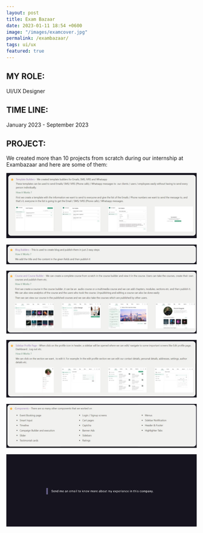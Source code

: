 ```yaml
---
layout: post
title: Exam Bazaar
date: 2023-01-11 18:54 +0600
image: "/images/examcover.jpg"
permalink: /exambazaar/
tags: ui/ux
featured: true
---
```


## MY ROLE:
UI/UX Designer

## TIME LINE:
January 2023 - September 2023

## PROJECT:
We created more than 10 projects from scratch during our internship at Exambazaar and here are some of them:

![Templates](../images/builder.jpg)

![NDA](../images/blogbuilder.jpg)

![NDA](../images/courseh.jpg)

![NDA](../images/profile.jpg)

![NDA](../images/components.jpg)

![NDA1](../images/nd.jpg)



